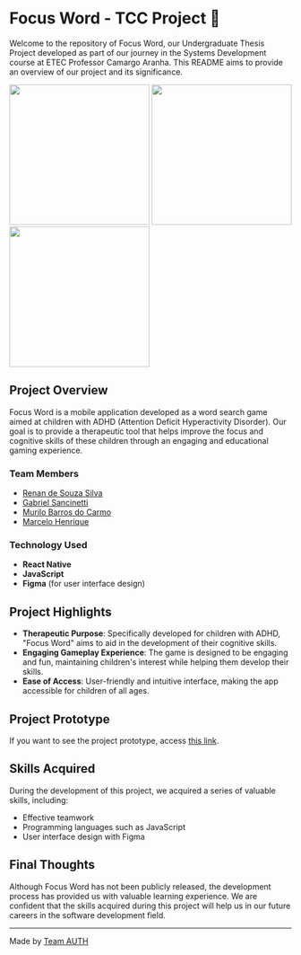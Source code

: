 # Focus Word - TCC Project 🧩

Welcome to the repository of Focus Word, our Undergraduate Thesis Project developed as part of our journey in the Systems Development course at ETEC Professor Camargo Aranha. This README aims to provide an overview of our project and its significance.

<div >
  <img src="https://i.imgur.com/quLMp9z.jpeg" width="250px"> 
  <img src="https://i.imgur.com/PDRvyab.jpeg" width="250px"> 
  <img src="https://i.imgur.com/voHnKvB.jpeg" width="250px"> 
</div>

## Project Overview

Focus Word is a mobile application developed as a word search game aimed at children with ADHD (Attention Deficit Hyperactivity Disorder). Our goal is to provide a therapeutic tool that helps improve the focus and cognitive skills of these children through an engaging and educational gaming experience.

### Team Members

- [Renan de Souza Silva](https://github.com/renansouz)
- [Gabriel Sancinetti](https://github.com/TheGVictor)
- [Murilo Barros do Carmo](https://github.com/MuriloBC2)
- [Marcelo Henrique](https://github.com/marcelinho0938)

### Technology Used

- **React Native**
- **JavaScript**
- **Figma** (for user interface design)

## Project Highlights

- **Therapeutic Purpose**: Specifically developed for children with ADHD, "Focus Word" aims to aid in the development of their cognitive skills.
- **Engaging Gameplay Experience**: The game is designed to be engaging and fun, maintaining children's interest while helping them develop their skills.
- **Ease of Access**: User-friendly and intuitive interface, making the app accessible for children of all ages.

## Project Prototype

If you want to see the project prototype, access [this link](https://www.figma.com/file/IHHEyHFp9y8i7GsC84H3kt/Focus-Word?type=design&node-id=0%3A1&mode=design&t=XnxelqtdYtIht8jK-1).

## Skills Acquired

During the development of this project, we acquired a series of valuable skills, including:

- Effective teamwork
- Programming languages such as JavaScript
- User interface design with Figma

## Final Thoughts

Although Focus Word has not been publicly released, the development process has provided us with valuable learning experience. We are confident that the skills acquired during this project will help us in our future careers in the software development field.

---

Made by [Team AUTH](https://www.linkedin.com/posts/renansilvadev_authcompany-academiccompletion-systemsdevelopment-activity-7132809324782903296-0Y_u?utm_source=share&utm_medium=member_desktop)
